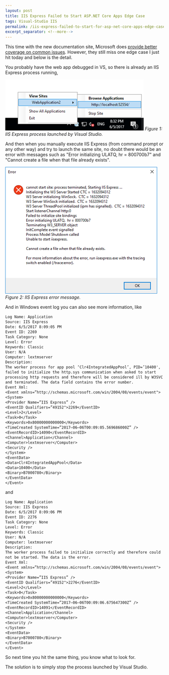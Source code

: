 ```yaml
---
layout: post
title: IIS Express Failed to Start ASP.NET Core Apps Edge Case
tags: Visual-Studio IIS
permalink: /iis-express-failed-to-start-for-asp-net-core-apps-edge-case-78efdc18e1c6
excerpt_separator: <!--more-->
---
```

This time with the new documentation site, Microsoft does [provide better coverage on common issues](https://docs.microsoft.com/aspnet/core/publishing/iis#common-errors). However, they still miss one edge case I just hit today and below is the detail.
<!--more-->

You probably have the web app debugged in VS, so there is already an IIS Express process running,

![img-description](/images/iis-express-tray.png)
_Figure 1: IIS Express process launched by Visual Studio._

And then when you manually execute IIS Express (from command prompt or any other way) and try to launch the same site, no doubt there would be an error with messages such as "Error initializing ULATQ, hr = 800700b7" and "Cannot create a file when that file already exists".

![img-description](/images/iis-express-error.png)
_Figure 2: IIS Express error message._

And in Windows event log you can also see more information, like

``` text
Log Name: Application
Source: IIS Express
Date: 6/5/2017 8:09:05 PM
Event ID: 2269
Task Category: None
Level: Error
Keywords: Classic
User: N/A
Computer: lextmserver
Description:
The worker process for app pool ‘Clr4IntegratedAppPool’, PID=’10400', failed to initialize the http.sys communication when asked to start processing http requests and therefore will be considered ill by W3SVC and terminated. The data field contains the error number.
Event Xml:
<Event xmlns=”http://schemas.microsoft.com/win/2004/08/events/event">
<System>
<Provider Name=”IIS Express” />
<EventID Qualifiers=”49152">2269</EventID>
<Level>2</Level>
<Task>0</Task>
<Keywords>0x80000000000000</Keywords>
<TimeCreated SystemTime=”2017–06–06T00:09:05.569686000Z” />
<EventRecordID>14090</EventRecordID>
<Channel>Application</Channel>
<Computer>lextmserver</Computer>
<Security />
</System>
<EventData>
<Data>Clr4IntegratedAppPool</Data>
<Data>10400</Data>
<Binary>B7000780</Binary>
</EventData>
</Event>
```
and
``` text
Log Name: Application
Source: IIS Express
Date: 6/5/2017 8:09:06 PM
Event ID: 2276
Task Category: None
Level: Error
Keywords: Classic
User: N/A
Computer: lextmserver
Description:
The worker process failed to initialize correctly and therefore could not be started. The data is the error.
Event Xml:
<Event xmlns=”http://schemas.microsoft.com/win/2004/08/events/event">
<System>
<Provider Name=”IIS Express” />
<EventID Qualifiers=”49152">2276</EventID>
<Level>2</Level>
<Task>0</Task>
<Keywords>0x80000000000000</Keywords>
<TimeCreated SystemTime=”2017–06–06T00:09:06.675647300Z” />
<EventRecordID>14091</EventRecordID>
<Channel>Application</Channel>
<Computer>lextmserver</Computer>
<Security />
</System>
<EventData>
<Binary>B7000780</Binary>
</EventData>
</Event>
```
So next time you hit the same thing, you know what to look for.

The solution is to simply stop the process launched by Visual Studio.
